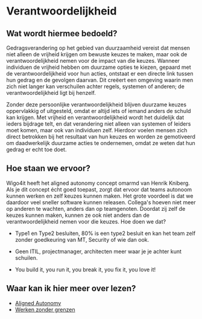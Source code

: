 # Verantwoordelijkheid

## Wat wordt hiermee bedoeld?
Gedragsverandering op het gebied van duurzaamheid vereist dat mensen niet alleen de vrijheid krijgen om bewuste keuzes te maken, maar ook de verantwoordelijkheid nemen voor de impact van die keuzes. Wanneer individuen de vrijheid hebben om duurzame opties te kiezen, gepaard met de verantwoordelijkheid voor hun acties, ontstaat er een directe link tussen hun gedrag en de gevolgen daarvan. Dit creëert een omgeving waarin men zich niet langer kan verschuilen achter regels, systemen of anderen; de verantwoordelijkheid ligt bij henzelf.

Zonder deze persoonlijke verantwoordelijkheid blijven duurzame keuzes oppervlakkig of uitgesteld, omdat er altijd iets of iemand anders de schuld kan krijgen. Met vrijheid en verantwoordelijkheid wordt het duidelijk dat ieders bijdrage telt, en dat verandering niet alleen van systemen of leiders moet komen, maar ook van individuen zelf. Hierdoor voelen mensen zich direct betrokken bij het resultaat van hun keuzes en worden ze gemotiveerd om daadwerkelijk duurzame acties te ondernemen, omdat ze weten dat hun gedrag er echt toe doet.


## Hoe staan we ervoor?
Wigo4it heeft het aligned autonomy concept omarmd van Henrik Kniberg. Als je dit concept écht goed toepast, zorgt dat ervoor dat teams autonoom kunnen werken en zelf keuzes kunnen maken. Het grote voordeel is dat we daardoor veel sneller software kunnen releasen. Collega's hoeven niet meer op anderen te wachten, anders dan op teamgenoten. Doordat zij zelf de keuzes kunnen maken, kunnen ze ook niet anders dan de verantwoordelijkheid nemen voor die keuzes. Hoe doen we dat?

- Type1 en Type2 besluiten, 80% is een type2 besluit en kan het team zelf zonder goedkeuring van MT, Security of wie dan ook.

- Geen ITIL, projectmanager, architecten meer waar je je achter kunt schuilen.

- You build it, you run it, you break it, you fix it, you love it!

## Waar kan ik hier meer over lezen?
- <a href="https://www.orgtopologies.com/post/aligned-autonomy-at-scale">Aligned Autonomy</a>
- <a href="https://www.linkedin.com/pulse/werken-zonder-grenzen-jean-paul-van-der-ham-8cxne/?trackingId=TtiHx6soTJClf%2BFsA8afAQ%3D%3D">Werken zonder grenzen</a>